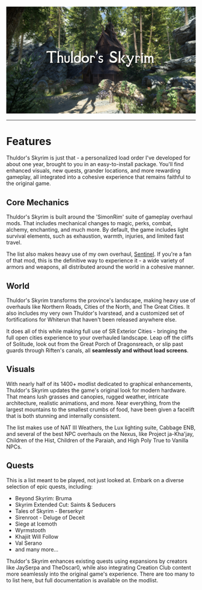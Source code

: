 ![](https://github.com/JWoolley00/Thuldors-Skyrim/blob/main/thuldor's%20skyrim.jpg)

---

# Features

Thuldor's Skyrim is just that - a personalized load order I've developed for about one year, brought to you in an easy-to-install package. You'll find enhanced visuals, new quests, grander locations, and more rewarding gameplay, all integrated into a cohesive experience that remains faithful to the original game.

## Core Mechanics

Thuldor's Skyrim is built around the 'SimonRim' suite of gameplay overhaul mods. That includes mechanical changes to magic, perks, combat, alchemy, enchanting, and much more. By default, the game includes light survival elements, such as exhaustion, warmth, injuries, and limited fast travel. 

The list also makes heavy use of my own overhaul, [Sentinel](https://www.nexusmods.com/skyrimspecialedition/mods/100985). If you're a fan of that mod, this is the definitive way to experience it - a wide variety of armors and weapons, all distributed around the world in a cohesive manner. 

## World

Thuldor's Skyrim transforms the province's landscape, making heavy use of overhauls like Northern Roads, Cities of the North, and The Great Cities. It also includes my very own Thuldor's Ivarstead, and a customized set of fortifications for Whiterun that haven't been released anywhere else.

It does all of this while making full use of SR Exterior Cities - bringing the full open cities experience to your overhauled landscape. Leap off the cliffs of Solitude, look out from the Great Porch of Dragonsreach, or slip past guards through Riften's canals, all **seamlessly and without load screens**.

## Visuals

With nearly half of its 1400+ modlist dedicated to graphical enhancements, Thuldor's Skyrim updates the game's original look for modern hardware. That means lush grasses and canopies, rugged weather, intricate architecture, realistic animations, and more. Near everything, from the largest mountains to the smallest crumbs of food, have been given a facelift that is both stunning and internally consistent. 

The list makes use of NAT III Weathers, the Lux lighting suite, Cabbage ENB, and several of the best NPC overhauls on the Nexus, like Project ja-Kha'jay, Children of the Hist, Children of the Paraiah, and High Poly True to Vanilla NPCs.

## Quests

This is a list meant to be played, not just looked at. Embark on a diverse selection of epic quests, including:
* Beyond Skyrim: Bruma
* Skyrim Extended Cut: Saints & Seducers
* Tales of Skyrim - Berserkyr
* Sirenroot - Deluge of Deceit
* Siege at Icemoth
* Wyrmstooth
* Khajiit Will Follow
* Val Serano
* and many more...

Thuldor's Skyrim enhances existing quests using expansions by creators like JaySerpa and TheOscar0, while also integrating Creation Club content more seamlessly into the original game's experience. There are too many to to list here, but full documentation is available on the modlist.
